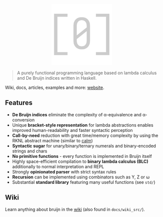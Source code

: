 <p align="center">
<img width="200" src="https://raw.githubusercontent.com/marvinborner/bruijn/main/docs/res/logo.png" alt="Bruijn logo"/>
</p>

> A purely functional programming language based on lambda calculus and
> De Bruijn indices written in Haskell.

Wiki, docs, articles, examples and more:
[website](https://bruijn.marvinborner.de).

## Features

- **De Bruijn indices** eliminate the complexity of α-equivalence and
  α-conversion
- Unique **bracket-style representation** for lambda abstractions
  enables improved human-readability and faster syntactic perception
- **Call-by-need** reduction with great time/memory complexity by using
  the RKNL abstract machine (similar to
  [calm](https://github.com/marvinborner/calm/))
- **Syntactic sugar** for unary/binary/ternary numerals and
  binary-encoded strings and chars
- **No primitive functions** - every function is implemented in Bruijn
  itself
- Highly space-efficient compilation to **binary lambda calculus (BLC)**
  additionally to normal interpretation and REPL
- Strongly **opinionated parser** with strict syntax rules
- **Recursion** can be implemented using combinators such as Y, Z or ω
- Substantial **standard library** featuring many useful functions (see
  `std/`)

## Wiki

Learn anything about bruijn in the
[wiki](https://bruijn.marvinborner.de/wiki/) (also found in
`docs/wiki_src/`).
